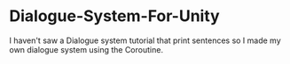 # Dialogue-System-For-Unity
I haven't saw a Dialogue system tutorial that print sentences so I made my own dialogue system using the Coroutine.

